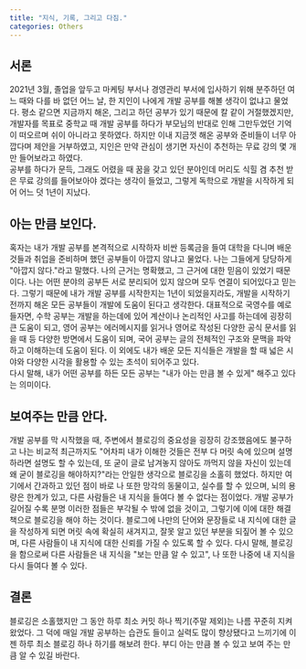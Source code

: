 ```yaml
---
title: "지식, 기록, 그리고 다짐."
categories: Others
---
```


## 서론

2021년 3월, 졸업을 앞두고 마케팅 부서나 경영관리 부서에 입사하기 위해 분주하던 여느 때와 다를 바 없던 어느 날, 한 지인이 나에게 개발 공부를 해볼 생각이 없냐고 물었다. 평소 같으면 지금까지 해온, 그리고 하던 공부가 있기 때문에 칼 같이 거절했겠지만, 개발자를 목표로 중학교 때 개발 공부를 하다가 부모님의 반대로 인해 그만두었던 기억이 떠오르며 쉬이 아니라고 못하였다. 하지만 이내 지금껏 해온 공부와 준비들이 너무 아깝다며 제안을 거부하였고, 지인은 만약 관심이 생기면 자신이 추천하는 무료 강의 몇 개만 들어보라고 하였다.  
공부를 하다가 문득, 그래도 어렸을 때 꿈을 갖고 있던 분야인데 머리도 식힐 겸 추천 받은 무료 강의를 들어보아야 겠다는 생각이 들었고, 그렇게 독학으로 개발을 시작하게 되어 어느 덧 1년이 지났다.

## 아는 만큼 보인다.

혹자는 내가 개발 공부를 본격적으로 시작하자 비싼 등록금을 들여 대학을 다니며 배운 것들과 취업을 준비하며 했던 공부들이 아깝지 않냐고 물었다. 나는 그들에게 당당하게 "아깝지 않다."라고 말했다. 나의 근거는 명확했고, 그 근거에 대한 믿음이 있었기 때문이다. 나는 어떤 분야의 공부든 서로 분리되어 있지 않으며 모두 연결이 되어있다고 믿는다. 그렇기 때문에 내가 개발 공부를 시작한지는 1년이 되었을지라도, 개발을 시작하기 전까지 해온 모든 공부들이 개발에 도움이 된다고 생각한다. 대표적으로 국영수를 예로 들자면, 수학 공부는 개발을 하는데에 있어 계산이나 논리적인 사고를 하는데에 굉장히 큰 도움이 되고, 영어 공부는 에러메시지를 읽거나 영어로 작성된 다양한 공식 문서를 읽을 때 등 다양한 방면에서 도움이 되며, 국어 공부는 글의 전체적인 구조와 문맥을 파악하고 이해하는데 도움이 된다. 이 외에도 내가 배운 모든 지식들은 개발을 할 때 넓은 시야와 다양한 시각을 활용할 수 있는 초석이 되어주고 있다.  
다시 말해, 내가 어떤 공부를 하든 모든 공부는 "내가 아는 만큼 볼 수 있게" 해주고 있다는 의미이다.

## 보여주는 만큼 안다.

개발 공부를 막 시작했을 때, 주변에서 블로깅의 중요성을 굉장히 강조했음에도 불구하고 나는 비교적 최근까지도 "어차피 내가 이해한 것들은 전부 다 머릿 속에 있으며 설명하라면 설명도 할 수 있는데, 또 굳이 글로 남겨놓지 않아도 까먹지 않을 자신이 있는데 왜 굳이 블로깅을 해야하지?"라는 안일한 생각으로 블로깅을 소홀히 했었다. 하지만 여기에서 간과하고 있던 점이 바로 나 또한 망각의 동물이고, 실수를 할 수 있으며, 뇌의 용량은 한계가 있고, 다른 사람들은 내 지식을 들여다 볼 수 없다는 점이었다. 개발 공부가 길어질 수록 분명 이러한 점들은 부각될 수 밖에 없을 것이고, 그렇기에 이에 대한 해결책으로 블로깅을 해야 하는 것이다. 블로그에 나만의 단어와 문장들로 내 지식에 대한 글을 작성하게 되면 머릿 속에 확실히 새겨지고, 잘못 알고 있던 부분을 되짚어 볼 수 있으며, 다른 사람들이 내 지식에 대한 신뢰를 가질 수 있도록 할 수 있다.
다시 말해, 블로깅을 함으로써 다른 사람들은 내 지식을 "보는 만큼 알 수 있고", 나 또한 나중에 내 지식을 다시 들여다 볼 수 있다.

## 결론

블로깅은 소홀했지만 그 동안 하루 최소 커밋 하나 찍기(주말 제외)는 나름 꾸준히 지켜왔었다. 그 덕에 매일 개발 공부하는 습관도 들이고 실력도 많이 향상됐다고 느끼기에 이젠 하루 최소 블로깅 하나 하기를 해보려 한다. 부디 아는 만큼 볼 수 있고 보여 주는 만큼 알 수 있길 바란다.
